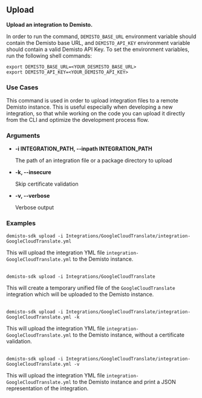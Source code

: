 ## Upload

**Upload an integration to Demisto.**

In order to run the command, `DEMISTO_BASE_URL` environment variable should contain the Demisto base URL, and `DEMISTO_API_KEY` environment variable should contain a valid Demisto API Key.
To set the environment variables, run the following shell commands:
```
export DEMISTO_BASE_URL=<YOUR_DESMISTO_BASE_URL>
export DEMISTO_API_KEY=<YOUR_DEMISTO_API_KEY>
```


### Use Cases
This command is used in order to upload integration files to a remote Demisto instance. This is useful especially when developing a new integration, so that while working on the code you can upload it directly from the CLI and optimize the development process flow.


### Arguments
* **-i INTEGRATION_PATH, --inpath INTEGRATION_PATH**

    The path of an integration file or a package directory to upload

* **-k, --insecure**

    Skip certificate validation

* **-v, --verbose**

    Verbose output


### Examples
```
demisto-sdk upload -i Integrations/GoogleCloudTranslate/integration-GoogleCloudTranslate.yml
```
This will upload the integration YML file `integration-GoogleCloudTranslate.yml` to the Demisto instance.
<br/><br/>
```
demisto-sdk upload -i Integrations/GoogleCloudTranslate
```
This will create a temporary unified file of the `GoogleCloudTranslate` integration which will be uploaded to the Demisto instance.
<br/><br/>
```
demisto-sdk upload -i Integrations/GoogleCloudTranslate/integration-GoogleCloudTranslate.yml -k
```
This will upload the integration YML file `integration-GoogleCloudTranslate.yml` to the Demisto instance, without a certificate validation.
<br/><br/>
```
demisto-sdk upload -i Integrations/GoogleCloudTranslate/integration-GoogleCloudTranslate.yml -v
```
This will upload the integration YML file `integration-GoogleCloudTranslate.yml` to the Demisto instance and print a JSON representation of the integration.
